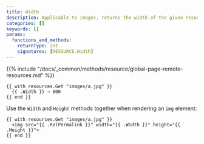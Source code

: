 ```yaml
---
title: Width
description: Applicable to images, returns the width of the given resource.
categories: []
keywords: []
params:
  functions_and_methods:
    returnType: int
    signatures: [RESOURCE.Width]
---
```


{{% include "/docs/_common/methods/resource/global-page-remote-resources.md" %}}

```go-html-template
{{ with resources.Get "images/a.jpg" }}
  {{ .Width }} → 600
{{ end }}
```

Use the `Width` and `Height` methods together when rendering an `img` element:

```go-html-template
{{ with resources.Get "images/a.jpg" }}
  <img src="{{ .RelPermalink }}" width="{{ .Width }}" height="{{ .Height }}">
{{ end }}
```
